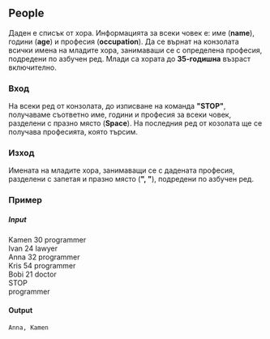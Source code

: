 ﻿## People

Даден е списък от хора. Информацията за всеки човек е: име (**name**), години (**age**) и професия (**occupation**). Да се върнат на конзолата всички имена на младите хора, занимаваши се с определена професия, подредени по азбучен ред. Млади са хората до **35-годишна** възраст включително.

### Вход

На всеки ред от конзолата, до изписване на команда **"STOP"**, получаваме съответно име, години и професия за всеки човек, разделени с празно място (**Space**).
На последния ред от козолата ще се получава професията, която търсим.

### Изход

Имената на младите хора, занимаващи се с дадената професия, разделени с запетая и празно място (**", "**), подредени по азбучен ред.

### Пример

##### Input

Kamen 30 programmer  
Ivan 24 lawyer  
Anna 32 programmer  
Kris 54 programmer  
Bobi 21 doctor  
STOP  
programmer  

#### Output
``Anna, Kamen``
